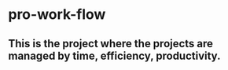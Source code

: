 # pro-work-flow
## This is the project where the projects are managed by time, efficiency, productivity.